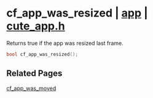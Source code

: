 # cf_app_was_resized | [app](https://github.com/RandyGaul/cute_framework/blob/master/docs/app/README.md) | [cute_app.h](https://github.com/RandyGaul/cute_framework/blob/master/include/cute_app.h)

Returns true if the app was resized last frame.

```cpp
bool cf_app_was_resized();
```

## Related Pages

[cf_app_was_moved](https://github.com/RandyGaul/cute_framework/blob/master/docs/app/cf_app_was_moved.md)  

